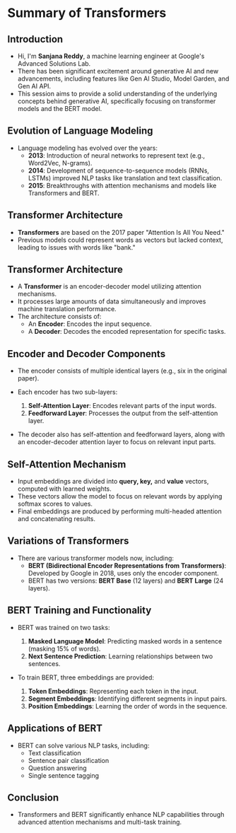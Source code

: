 # Summary of Transformers

## Introduction
- Hi, I'm **Sanjana Reddy**, a machine learning engineer at Google's Advanced Solutions Lab.
- There has been significant excitement around generative AI and new advancements, including features like Gen AI Studio, Model Garden, and Gen AI API.
- This session aims to provide a solid understanding of the underlying concepts behind generative AI, specifically focusing on transformer models and the BERT model.

## Evolution of Language Modeling
- Language modeling has evolved over the years:
  - **2013**: Introduction of neural networks to represent text (e.g., Word2Vec, N-grams).
  - **2014**: Development of sequence-to-sequence models (RNNs, LSTMs) improved NLP tasks like translation and text classification.
  - **2015**: Breakthroughs with attention mechanisms and models like Transformers and BERT.

## Transformer Architecture
- **Transformers** are based on the 2017 paper "Attention Is All You Need."
- Previous models could represent words as vectors but lacked context, leading to issues with words like "bank."

## Transformer Architecture
- A **Transformer** is an encoder-decoder model utilizing attention mechanisms.
- It processes large amounts of data simultaneously and improves machine translation performance.
- The architecture consists of:
  - An **Encoder**: Encodes the input sequence.
  - A **Decoder**: Decodes the encoded representation for specific tasks.

## Encoder and Decoder Components
- The encoder consists of multiple identical layers (e.g., six in the original paper).
- Each encoder has two sub-layers:
  1. **Self-Attention Layer**: Encodes relevant parts of the input words.
  2. **Feedforward Layer**: Processes the output from the self-attention layer.

- The decoder also has self-attention and feedforward layers, along with an encoder-decoder attention layer to focus on relevant input parts.

## Self-Attention Mechanism
- Input embeddings are divided into **query, key,** and **value** vectors, computed with learned weights.
- These vectors allow the model to focus on relevant words by applying softmax scores to values.
- Final embeddings are produced by performing multi-headed attention and concatenating results.

## Variations of Transformers
- There are various transformer models now, including:
  - **BERT (Bidirectional Encoder Representations from Transformers)**: Developed by Google in 2018, uses only the encoder component.
  - BERT has two versions: **BERT Base** (12 layers) and **BERT Large** (24 layers).

## BERT Training and Functionality
- BERT was trained on two tasks:
  1. **Masked Language Model**: Predicting masked words in a sentence (masking 15% of words).
  2. **Next Sentence Prediction**: Learning relationships between two sentences.

- To train BERT, three embeddings are provided:
  1. **Token Embeddings**: Representing each token in the input.
  2. **Segment Embeddings**: Identifying different segments in input pairs.
  3. **Position Embeddings**: Learning the order of words in the sequence.

## Applications of BERT
- BERT can solve various NLP tasks, including:
  - Text classification
  - Sentence pair classification
  - Question answering
  - Single sentence tagging

## Conclusion
- Transformers and BERT significantly enhance NLP capabilities through advanced attention mechanisms and multi-task training.
